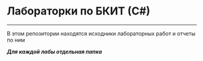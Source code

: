 # Лабораторки по БКИТ (С#)
---
В этом репозитории находятся исходники лабораторных работ и отчеты по ним

***Для каждой лабы отдельная папка***
